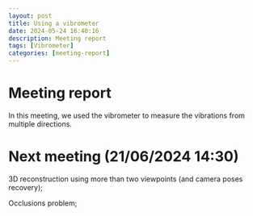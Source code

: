 ```yaml
---
layout: post
title: Using a vibrometer
date: 2024-05-24 16:40:16
description: Meeting report
tags: [Vibrometer]
categories: [meeting-report]
---
```


# Meeting report

In this meeting, we used the vibrometer to measure the vibrations from multiple directions.

# Next meeting (21/06/2024 14:30)

3D reconstruction using more than two viewpoints (and camera poses recovery);

Occlusions problem;